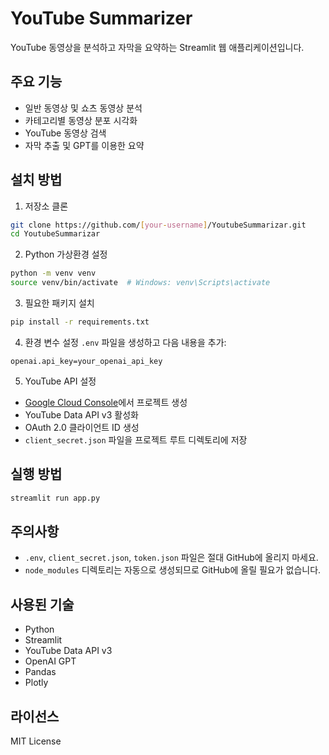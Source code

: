 # YouTube Summarizer

YouTube 동영상을 분석하고 자막을 요약하는 Streamlit 웹 애플리케이션입니다.

## 주요 기능

- 일반 동영상 및 쇼츠 동영상 분석
- 카테고리별 동영상 분포 시각화
- YouTube 동영상 검색
- 자막 추출 및 GPT를 이용한 요약

## 설치 방법

1. 저장소 클론
```bash
git clone https://github.com/[your-username]/YoutubeSummarizar.git
cd YoutubeSummarizar
```

2. Python 가상환경 설정
```bash
python -m venv venv
source venv/bin/activate  # Windows: venv\Scripts\activate
```

3. 필요한 패키지 설치
```bash
pip install -r requirements.txt
```

4. 환경 변수 설정
`.env` 파일을 생성하고 다음 내용을 추가:
```
openai.api_key=your_openai_api_key
```

5. YouTube API 설정
- [Google Cloud Console](https://console.cloud.google.com/)에서 프로젝트 생성
- YouTube Data API v3 활성화
- OAuth 2.0 클라이언트 ID 생성
- `client_secret.json` 파일을 프로젝트 루트 디렉토리에 저장

## 실행 방법

```bash
streamlit run app.py
```

## 주의사항

- `.env`, `client_secret.json`, `token.json` 파일은 절대 GitHub에 올리지 마세요.
- `node_modules` 디렉토리는 자동으로 생성되므로 GitHub에 올릴 필요가 없습니다.

## 사용된 기술

- Python
- Streamlit
- YouTube Data API v3
- OpenAI GPT
- Pandas
- Plotly

## 라이선스

MIT License 